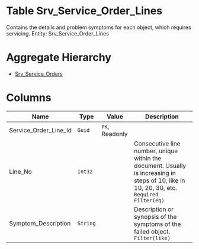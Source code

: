 # Table Srv_Service_Order_Lines

Contains the details and problem symptoms for each object, which requires servicing. Entity: Srv_Service_Order_Lines

# Aggregate Hierarchy

* [Srv_Service_Orders](Srv_Service_Orders.md)

# Columns

| Name | Type | Value | Description |
| - | - | - | --- |
|Service_Order_Line_Id|`Guid`|`PK`, Readonly||
|Line_No|`Int32`||Consecutive line number, unique within the document. Usually is increasing in steps of 10, like in 10, 20, 30, etc. `Required` `Filter(eq)` |
|Symptom_Description|`String`||Description or synopsis of the symptoms of the failed object. `Filter(like)` |

